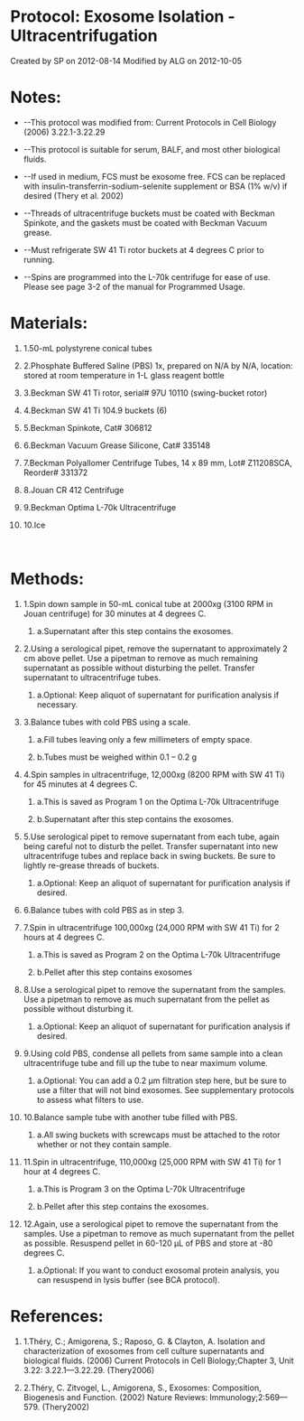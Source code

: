 Protocol: Exosome Isolation - Ultracentrifugation
=================================================

Created by SP on 2012-08-14
Modified by ALG on 2012-10-05

# Notes:

-   --This protocol was modified from: Current Protocols in Cell Biology
    (2006) 3.22.1-3.22.29 

-   --This protocol is suitable for serum, BALF, and most other
    biological fluids. 

-   --If used in medium, FCS must be exosome free. FCS can be replaced
    with insulin-transferrin-sodium-selenite supplement or BSA (1% w/v)
    if desired (Thery et al. 2002) 

-   --Threads of ultracentrifuge buckets must be coated with Beckman
    Spinkote, and the gaskets must be coated with Beckman Vacuum grease.
     

-   --Must refrigerate SW 41 Ti rotor buckets at 4 degrees C prior to
    running. 

-   --Spins are programmed into the L-70k centrifuge for ease of use.
    Please see page 3-2 of the manual for Programmed Usage. 

# Materials:

1.  1.50-mL polystyrene conical tubes 

2.  2.Phosphate Buffered Saline (PBS) 1x, prepared on N/A by N/A,
    location: stored at room temperature in 1-L glass reagent bottle 

3.  3.Beckman SW 41 Ti rotor, serial\# 97U 10110 (swing-bucket rotor) 

4.  4.Beckman SW 41 Ti 104.9 buckets (6) 

5.  5.Beckman Spinkote, Cat\# 306812 

6.  6.Beckman Vacuum Grease Silicone, Cat\# 335148 

7.  7.Beckman Polyallomer Centrifuge Tubes, 14 x 89 mm, Lot\# Z11208SCA,
    Reorder\# 331372 

8.  8.Jouan CR 412 Centrifuge 

9.  9.Beckman Optima L-70k Ultracentrifuge 

10. 10.Ice 

 

# Methods:

1.  1.Spin down sample in 50-mL conical tube at 2000xg (3100 RPM in
    Jouan centrifuge) for 30 minutes at 4 degrees C. 

    1.  a.Supernatant after this step contains the exosomes. 

2.  2.Using a serological pipet, remove the supernatant to approximately
    2 cm above pellet. Use a pipetman to remove as much remaining
    supernatant as possible without disturbing the pellet. Transfer
    supernatant to ultracentrifuge tubes. 

    1.  a.Optional: Keep aliquot of supernatant for purification
        analysis if necessary. 

3.  3.Balance tubes with cold PBS using a scale. 

    1.  a.Fill tubes leaving only a few millimeters of empty space. 

    2.  b.Tubes must be weighed within 0.1 – 0.2 g 

4.  4.Spin samples in ultracentrifuge, 12,000xg (8200 RPM with SW 41 Ti)
    for 45 minutes at 4 degrees C. 

    1.  a.This is saved as Program 1 on the Optima L-70k
        Ultracentrifuge 

    2.  b.Supernatant after this step contains the exosomes. 

5.  5.Use serological pipet to remove supernatant from each tube, again
    being careful not to disturb the pellet. Transfer supernatant into
    new ultracentrifuge tubes and replace back in swing buckets. Be sure
    to lightly re-grease threads of buckets. 

    1.  a.Optional: Keep an aliquot of supernatant for purification
        analysis if desired. 

6.  6.Balance tubes with cold PBS as in step 3. 

7.  7.Spin in ultracentrifuge 100,000xg (24,000 RPM with SW 41 Ti) for 2
    hours at 4 degrees C. 

    1.  a.This is saved as Program 2 on the Optima L-70k
        Ultracentrifuge 

    2.  b.Pellet after this step contains exosomes 

8.  8.Use a serological pipet to remove the supernatant from the
    samples. Use a pipetman to remove as much supernatant from the
    pellet as possible without disturbing it. 

    1.  a.Optional: Keep an aliquot of supernatant for purification
        analysis if desired. 

9.  9.Using cold PBS, condense all pellets from same sample into a clean
    ultracentrifuge tube and fill up the tube to near maximum volume. 

    1.  a.Optional: You can add a 0.2 µm filtration step here, but be
        sure to use a filter that will not bind exosomes. See
        supplementary protocols to assess what filters to use. 

10. 10.Balance sample tube with another tube filled with PBS. 

    1.  a.All swing buckets with screwcaps must be attached to the rotor
        whether or not they contain sample. 

11. 11.Spin in ultracentrifuge, 110,000xg (25,000 RPM with SW 41 Ti) for
    1 hour at 4 degrees C. 

    1.  a.This is Program 3 on the Optima L-70k Ultracentrifuge 

    2.  b.Pellet after this step contains the exosomes. 

12. 12.Again, use a serological pipet to remove the supernatant from the
    samples. Use a pipetman to remove as much supernatant from the
    pellet as possible. Resuspend pellet in 60-120 µL of PBS and store
    at -80 degrees C. 

    1.  a.Optional: If you want to conduct exosomal protein analysis,
        you can resuspend in lysis buffer (see BCA protocol). 

# References:

1.  1.Théry, C.; Amigorena, S.; Raposo, G. & Clayton, A. Isolation and
    characterization of exosomes from cell culture supernatants and
    biological fluids. (2006) Current Protocols in Cell Biology;Chapter
    3, Unit 3.22: 3.22.1—3.22.29. (Thery2006) 

2.  2.Théry, C. Zitvogel, L., Amigorena, S., Exosomes: Composition,
    Biogenesis and Function. (2002) Nature Reviews:
    Immunology;2:569—579. (Thery2002) 
